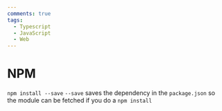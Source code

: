 ```yaml
---
comments: true
tags:
  - Typescript
  - JavaScript
  - Web
---
```


# NPM

`npm install --save`
`--save` saves the dependency in the `package.json` so the module can be fetched if you do a `npm install`
